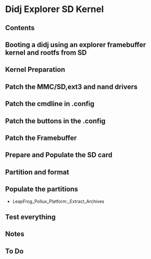 # Didj Explorer SD Kernel
## Contents
## Booting a didj using an explorer framebuffer kernel and rootfs from SD
## Kernel Preparation
## Patch the MMC/SD,ext3 and nand drivers
## Patch the cmdline in .config
## Patch the buttons in the .config
## Patch the Framebuffer
## Prepare and Populate the SD card
## Partition and format
## Populate the partitions
* LeapFrog_Pollux_Platform:_Extract_Archives
## Test everything
## Notes
## To Do
